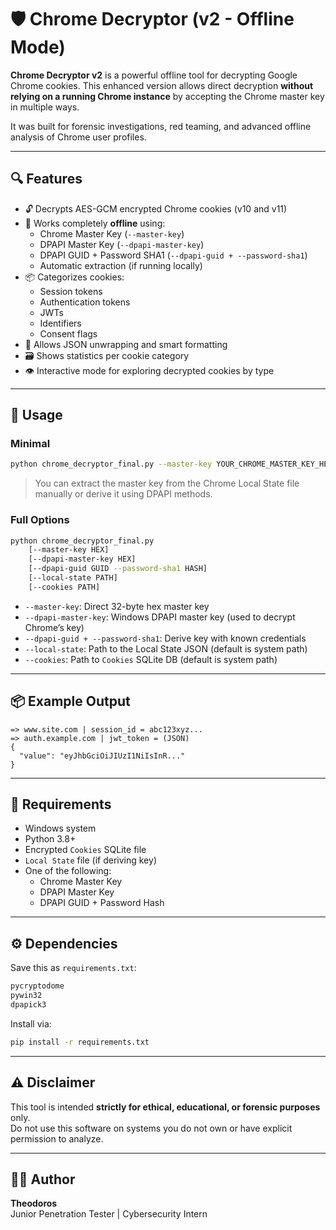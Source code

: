 # 🛡️ Chrome Decryptor (v2 - Offline Mode)

**Chrome Decryptor v2** is a powerful offline tool for decrypting Google Chrome cookies. This enhanced version allows direct decryption **without relying on a running Chrome instance** by accepting the Chrome master key in multiple ways.

It was built for forensic investigations, red teaming, and advanced offline analysis of Chrome user profiles.

---

## 🔍 Features

- 🔓 Decrypts AES-GCM encrypted Chrome cookies (v10 and v11)
- 📂 Works completely **offline** using:
  - Chrome Master Key (`--master-key`)
  - DPAPI Master Key (`--dpapi-master-key`)
  - DPAPI GUID + Password SHA1 (`--dpapi-guid + --password-sha1`)
  - Automatic extraction (if running locally)
- 📦 Categorizes cookies:
  - Session tokens
  - Authentication tokens
  - JWTs
  - Identifiers
  - Consent flags
- 🧩 Allows JSON unwrapping and smart formatting
- 🗃️ Shows statistics per cookie category
- 👁️ Interactive mode for exploring decrypted cookies by type

---

## 🚀 Usage

### Minimal

```bash
python chrome_decryptor_final.py --master-key YOUR_CHROME_MASTER_KEY_HEX
```

> You can extract the master key from the Chrome Local State file manually or derive it using DPAPI methods.

### Full Options

```bash
python chrome_decryptor_final.py 
    [--master-key HEX] 
    [--dpapi-master-key HEX] 
    [--dpapi-guid GUID --password-sha1 HASH] 
    [--local-state PATH] 
    [--cookies PATH]
```

- `--master-key`: Direct 32-byte hex master key
- `--dpapi-master-key`: Windows DPAPI master key (used to decrypt Chrome’s key)
- `--dpapi-guid + --password-sha1`: Derive key with known credentials
- `--local-state`: Path to the Local State JSON (default is system path)
- `--cookies`: Path to `Cookies` SQLite DB (default is system path)

---

## 📦 Example Output

```
=> www.site.com | session_id = abc123xyz...
=> auth.example.com | jwt_token = (JSON)
{
  "value": "eyJhbGciOiJIUzI1NiIsInR..."
}
```

---

## 📂 Requirements

- Windows system
- Python 3.8+
- Encrypted `Cookies` SQLite file
- `Local State` file (if deriving key)
- One of the following:
  - Chrome Master Key
  - DPAPI Master Key
  - DPAPI GUID + Password Hash

---

## ⚙️ Dependencies

Save this as `requirements.txt`:

```txt
pycryptodome
pywin32
dpapick3
```

Install via:

```bash
pip install -r requirements.txt
```

---

## ⚠️ Disclaimer

This tool is intended **strictly for ethical, educational, or forensic purposes** only.  
Do not use this software on systems you do not own or have explicit permission to analyze.

---

## 🙋‍♂️ Author

**Theodoros**  
Junior Penetration Tester | Cybersecurity Intern  
